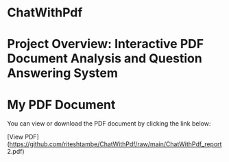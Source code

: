 # ChatWithPdf
# Project Overview: Interactive PDF Document Analysis and Question Answering System
# My PDF Document

You can view or download the PDF document by clicking the link below:

[View PDF](https://github.com/riteshtambe/ChatWithPdf/raw/main/ChatWithPdf_report 2.pdf)


